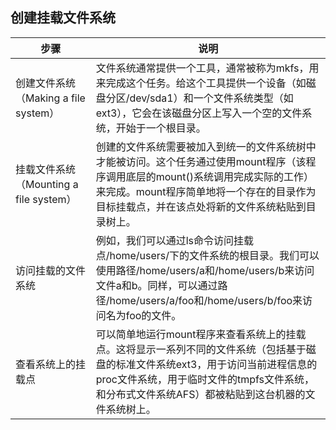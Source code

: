 ## 创建挂载文件系统

| 步骤 | 说明 |
| --- | --- |
| 创建文件系统（Making a file system） | 文件系统通常提供一个工具，通常被称为mkfs，用来完成这个任务。给这个工具提供一个设备（如磁盘分区/dev/sda1）和一个文件系统类型（如ext3），它会在该磁盘分区上写入一个空的文件系统，开始于一个根目录。 |
| 挂载文件系统（Mounting a file system） | 创建的文件系统需要被加入到统一的文件系统树中才能被访问。这个任务通过使用mount程序（该程序调用底层的mount()系统调用完成实际的工作）来完成。mount程序简单地将一个存在的目录作为目标挂载点，并在该点处将新的文件系统粘贴到目录树上。 |
| 访问挂载的文件系统 | 例如，我们可以通过ls命令访问挂载点/home/users/下的文件系统的根目录。我们可以使用路径/home/users/a和/home/users/b来访问文件a和b。同样，可以通过路径/home/users/a/foo和/home/users/b/foo来访问名为foo的文件。 |
| 查看系统上的挂载点 | 可以简单地运行mount程序来查看系统上的挂载点。这将显示一系列不同的文件系统（包括基于磁盘的标准文件系统ext3，用于访问当前进程信息的proc文件系统，用于临时文件的tmpfs文件系统，和分布式文件系统AFS）都被粘贴到这台机器的文件系统树上。 |


